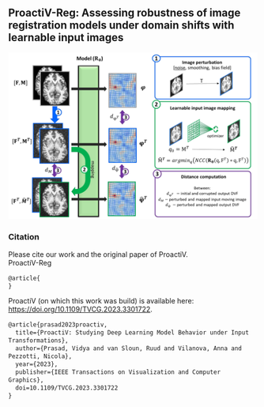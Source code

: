 
## ProactiV-Reg: Assessing robustness of image registration models under domain shifts with learnable input images

![Method overview](https://github.com/iriskolenbrander/ProactiV-Reg-WBIR/blob/main/method_figure.png)

### Citation
Please cite our work and the original paper of ProactiV.  
ProactiV-Reg
```
@article{
}
```


ProactiV (on which this work was build) is available here: https://doi.org/10.1109/TVCG.2023.3301722. 
```
@article{prasad2023proactiv,
  title={ProactiV: Studying Deep Learning Model Behavior under Input Transformations},
  author={Prasad, Vidya and van Sloun, Ruud and Vilanova, Anna and Pezzotti, Nicola},
  year={2023},
  publisher={IEEE Transactions on Visualization and Computer Graphics},
  doi=10.1109/TVCG.2023.3301722
}
```